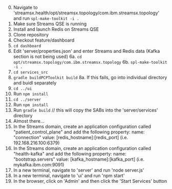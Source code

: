 0. Navigate to 'streamsx.health/opt/streamsx.topology/com.ibm.streamsx.topology' and run `spl-make-toolkit -i .`
1. Make sure Streams QSE is running
2. Install and launch Redis on Streams QSE
3. Clone repository
4. Checkout feature/dashboard
5. `cd dashboard`
6. Edit 'server/properties.json' and enter Streams and Redis data (Kafka section is not being used)
6a.  `cd opt/streamsx.topology/com.ibm.streamsx.topology`
6b.  `spl-make-toolkit -i .`
7. `cd services_src`
8. `gradle buildPCPToolkit build`
8a.  If this fails, go into individual directory and buidl separately
9. `cd ../ui`
10. Run `npm install`
11. `cd ../server`
12. Run `npm install`
13. Run `gradle build` // this will copy the SABs into the 'server/services' directory
15. Almost there...
16. In the Streams domain, create an application configuration called "patient_control_plane" and add the following property:
    name: "connection"
    value: [redis_hostname]:[redis_port] (i.e. 192.168.216.100:6379)
17. In the Streams domain, create an application configuration called "health-kafka" and add the following property:
    name: "bootstrap.servers"
    value: [kafka_hostname]:[kafka_port] (i.e. mykafka.ibm.com:9091)
18. In a new terminal, navigate to 'server' and run 'node server.js'
19. In a new terminal, navigate to 'ui' and run 'npm start'
20. In the browser, click on 'Admin' and then click the 'Start Services' button
